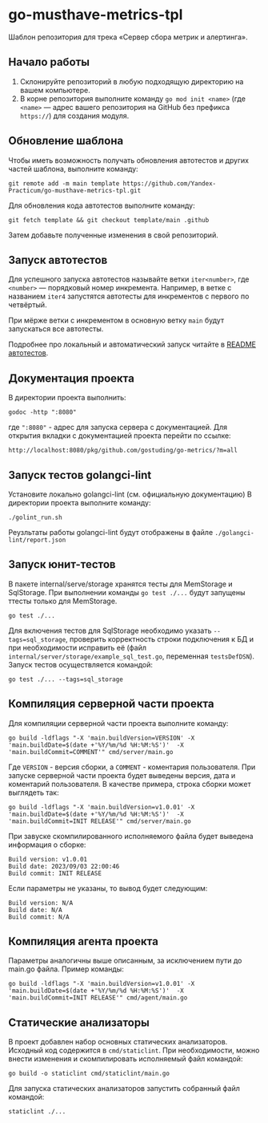 # go-musthave-metrics-tpl

Шаблон репозитория для трека «Сервер сбора метрик и алертинга».

## Начало работы

1. Склонируйте репозиторий в любую подходящую директорию на вашем компьютере.
2. В корне репозитория выполните команду `go mod init <name>` (где `<name>` — адрес вашего репозитория на GitHub без префикса `https://`) для создания модуля.

## Обновление шаблона

Чтобы иметь возможность получать обновления автотестов и других частей шаблона, выполните команду:

```
git remote add -m main template https://github.com/Yandex-Practicum/go-musthave-metrics-tpl.git
```

Для обновления кода автотестов выполните команду:

```
git fetch template && git checkout template/main .github
```

Затем добавьте полученные изменения в свой репозиторий.

## Запуск автотестов

Для успешного запуска автотестов называйте ветки `iter<number>`, где `<number>` — порядковый номер инкремента. Например, в ветке с названием `iter4` запустятся автотесты для инкрементов с первого по четвёртый.

При мёрже ветки с инкрементом в основную ветку `main` будут запускаться все автотесты.

Подробнее про локальный и автоматический запуск читайте в [README автотестов](https://github.com/Yandex-Practicum/go-autotests).


## Документация проекта

В директории проекта выполнить:
```
godoc -http ":8080" 
```
где `":8080"` - адрес для запуска сервера с документацией.
Для открытия вкладки с документацией проекта перейти по ссылке:
```
http://localhost:8080/pkg/github.com/gostuding/go-metrics/?m=all
```
## Запуск тестов golangci-lint

Установите локально golangci-lint (см. официальную документацию)
В директории проекта выполните команду:
```
./golint_run.sh
```
Реузльтаты работы golangci-lint будут отображены в файле `./golangci-lint/report.json`

## Запуск юнит-тестов 

В пакете internal/serve/storage хранятся тесты для MemStorage и SqlStorage.
При выполнении команды ```go test ./...``` будут запущены ттесты только для MemStorage.
```
go test ./...
```
Для включения тестов для SqlStorage необходимо указать ```--tags=sql_storage```, 
проверить корректность строки подключения к БД и при необходимости исправить её 
(файл ```internal/server/storage/example_sql_test.go```, переменная ```testsDefDSN```).
Запуск тестов осуществляется командой:
```
go test ./... --tags=sql_storage
``` 

## Компиляция серверной части проекта

Для компиляции серверной части проекта выполните команду:

```
go build -ldflags "-X 'main.buildVersion=VERSION' -X 'main.buildDate=$(date +'%Y/%m/%d %H:%M:%S')'  -X 'main.buildCommit=COMMENT'" cmd/server/main.go 
```
Где ```VERSION``` -  версия сборки, а ```COMMENT``` - коментария пользователя.
При запуске серверной части проекта будет выведены версия, дата и коментарий пользователя.
В качестве примера, строка сборки может выглядеть так: 

```
go build -ldflags "-X 'main.buildVersion=v1.0.01' -X 'main.buildDate=$(date +'%Y/%m/%d %H:%M:%S')'  -X 'main.buildCommit=INIT RELEASE'" cmd/server/main.go
```
При завуске скомпилированного исполняемого файла будет выведена информация о сборке:
```
Build version: v1.0.01
Build date: 2023/09/03 22:00:46
Build commit: INIT RELEASE
```
Если параметры не указаны, то вывод будет следующим:
```
Build version: N/A
Build date: N/A
Build commit: N/A
```

## Компиляция агента проекта

Параметры аналогичны выше описанным, за исключением пути до main.go файла. Пример команды:
```
go build -ldflags "-X 'main.buildVersion=v1.0.01' -X 'main.buildDate=$(date +'%Y/%m/%d %H:%M:%S')'  -X 'main.buildCommit=INIT RELEASE'" cmd/agent/main.go
```

## Статические анализаторы

В проект добавлен набор основных статических анализаторов. Исходный код содержится в ```cmd/staticlint```. 
При необходимости, можно внести изменения и скомпилировать исполняемый файл командой:
```
go build -o staticlint cmd/staticlint/main.go
```
Для запуска статических анализаторов запустить собранный файл командой:
```
staticlint ./...
```

